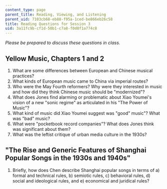 ```yaml
---
content_type: page
parent_title: Reading, Viewing, and Listening
parent_uid: 7103cb68-eb88-f95a-1ced-be866eb26c58
title: Reading Questions for Session 3
uid: 3a11fc9b-cf1d-50b1-c7a8-f0d8f1a774c8
---
```


_Please be prepared to discuss these questions in class._

Yellow Music, Chapters 1 and 2
------------------------------

1.  What are some differences between European and Chinese musical practices?
2.  What kinds of European music came to China via imperial routes?
3.  Who were the May Fourth reformers? Why were they interested in music and how did they think Chinese music should be "modernized"?
4.  What does Jones find alarming or problematic about Xiao Youmei's vision of a new "sonic regime" as articulated in his "The Power of Music"?
5.  What kind of music did Xiao Youmei suggest was "good" music"? What was "bad" music?
6.  What were "pocketbook record companies"? What does Jones think was significant about them?
7.  What was the leftist critique of urban media culture in the 1930s?

"The Rise and Generic Features of Shanghai Popular Songs in the 1930s and 1940s"
--------------------------------------------------------------------------------

1.  Briefly, how does Chen describe Shanghai popular songs in terms of a) formal and technical rules, b) semiotic rules, c) behavioral rules, d) social and ideological rules, and e) economical and juridical rules?